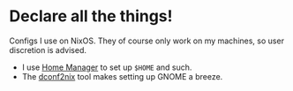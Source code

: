 # Declare all the things!

Configs I use on NixOS. They of course only work on my machines, so user discretion is advised.

* I use [Home Manager](https://github.com/nix-community/home-manager) to set up `$HOME` and such. 
* The [dconf2nix](https://github.com/gvolpe/dconf2nix) tool makes setting up GNOME a breeze.
